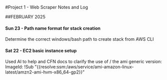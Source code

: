 #Project 1 - Web Scraper Notes and Log

##FEBRUARY 2025

#### Sun 23 - Path name format for stack creation
Determine the correct windows/bash path to create stack from AWS CLI
#### Sat 22 - EC2 basic instance setup
Used AI to help and CFN docs to clarify the use of /
the ami generic version: ImageId: !Sub "{{resolve:ssm:/aws/service/ami-amazon-linux-latest/amzn2-ami-hvm-x86_64-gp2}}"

